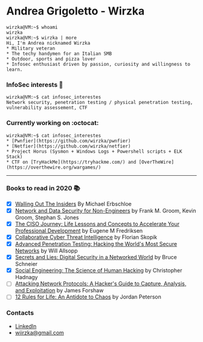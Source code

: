 # Andrea Grigoletto - Wirzka  
```console
wirzka@VM:~$ whoami
wirzka
wirzka@VM:~$ wirzka | more
Hi, I'm Andrea nicknamed Wirzka
* Military veteran
* The techy handymen for an Italian SMB
* Outdoor, sports and pizza lover
* Infosec enthusiast driven by passion, curiosity and willingness to learn.
```

### InfoSec interests  :space_invader:
```console
wirzka@VM:~$ cat infosec_interestes
Network security, penetration testing / physical penetration testing, vulnerability assessement, CTF
```

### Currently working on :octocat:
```console
wirzka@VM:~$ cat infosec_interestes
* [Pwnfier](https://github.com/wirzka/pwnfier) 
* [Netfier](https://github.com/wirzka/netfier)
* Project Horus (Sysmon + Windows Logs + Powershell scripts + ELK Stack)
* CTF on [TryHackMe](https://tryhackme.com/) and [OverTheWire](https://overthewire.org/wargames/)
```

---

### Books to read in 2020 :books: 
- [x] [Walling Out The Insiders](https://www.routledge.com/Walling-Out-the-Insiders-Controlling-Access-to-Improve-Organizational-Security/Erbschloe/p/book/9781138031609) By Michael Erbschloe
- [x] [Network and Data Security for Non-Engineers](https://www.oreilly.com/library/view/network-and-data/9781315350219/) by Frank M. Groom, Kevin Groom, Stephan S. Jones
- [x] [The CISO Journey: Life Lessons and Concepts to Accelerate Your Professional Development](https://www.amazon.it/CISO-Journey-Accelerate-Professional-Development/dp/1138197394) by Eugene M Fredriksen
- [x] [Collaborative Cyber Threat Intelligence](https://www.routledge.com/Collaborative-Cyber-Threat-Intelligence-Detecting-and-Responding-to-Advanced/Skopik/p/book/9781138031821) by Florian Skopik
- [x] [Advanced Penetration Testing: Hacking the World's Most Secure Networks](https://onlinelibrary.wiley.com/doi/book/10.1002/9781119367741) by Will Allsopp
- [x] [Secrets and Lies: Digital Security in a Networked World](https://onlinelibrary.wiley.com/doi/book/10.1002/9781119183631) by Bruce Schneier
- [x] [Social Engineering: The Science of Human Hacking](https://onlinelibrary.wiley.com/doi/book/10.1002/9781119433729) by Christopher Hadnagy
- [ ] [Attacking Network Protocols: A Hacker's Guide to Capture, Analysis, and Exploitation](https://nostarch.com/networkprotocols) by James Forshaw
- [ ] [12 Rules for Life: An Antidote to Chaos](https://www.jordanbpeterson.com/12-rules-for-life/) by Jordan Peterson

### Contacts
* [LinkedIn](https://www.linkedin.com/in/andrea-grigoletto/)
* wiirzka@gmail.com



